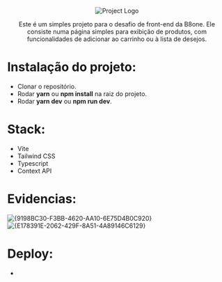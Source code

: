<p align="center">
  <img src="https://github.com/user-attachments/assets/a0b7a207-6cae-47e7-95b5-902ac665ba75") alt="Project Logo"/>
</p>

<p align="center">
Este é um simples projeto para o desafio de front-end da B8one. Ele consiste numa página simples para exibição de produtos, com funcionalidades de adicionar ao carrinho ou à lista de desejos.
</p>

# Instalação do projeto:
- Clonar o repositório.
- Rodar **yarn** ou **npm install** na raiz do projeto.
- Rodar **yarn dev** ou **npm run dev**.


# Stack:
- Vite
- Tailwind CSS
- Typescript
- Context API

 # Evidencias:
![{9198BC30-F3BB-4620-AA10-6E75D4B0C920}](https://github.com/user-attachments/assets/ce2db89f-a8f4-49df-9919-9641ffe1cc03)
![{E178391E-2062-429F-8A51-4A89146C6129}](https://github.com/user-attachments/assets/e6a6197d-ac21-4f3e-a91a-191420841a82)


 # Deploy:
-
